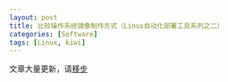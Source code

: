 ```yaml
---
layout: post
title: 比较操作系统镜像制作方式（Linux自动化部署工具系列之二）
categories: [Software]
tags: [Linux, kiwi]
---
```


文章大量更新，请[移步](http://aarch64.me/2018/05/appliance-summary-02-KIWI-from-SUSE/)
